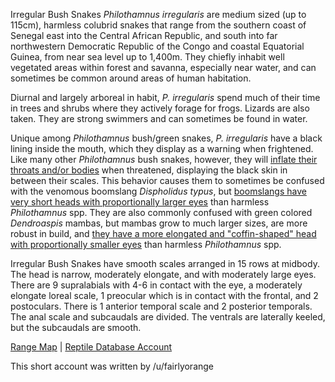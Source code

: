 Irregular Bush Snakes *Philothamnus irregularis* are medium sized (up to 115cm), harmless colubrid snakes that range from the southern coast of Senegal east into the Central African Republic, and south into far northwestern Democratic Republic of the Congo and coastal Equatorial Guinea, from near sea level up to 1,400m.  They chiefly inhabit well vegetated areas within forest and savanna, especially near water, and can sometimes be common around areas of human habitation.
  
Diurnal and largely arboreal in habit, *P. irregularis* spend much of their time in trees and shrubs where they actively forage for frogs.  Lizards are also taken.  They are strong swimmers and can sometimes be found in water.

Unique among *Philothamnus* bush/green snakes, *P. irregularis* have a black lining inside the mouth, which they display as a warning when frightened.  Like many other *Philothamnus* bush snakes, however, they will [inflate their throats and/or bodies](https://www.inaturalist.org/photos/49160585?size=large) when threatened, displaying the black skin in between their scales.  This behavior causes them to sometimes be confused with the venomous boomslang *Dispholidus typus*, but [boomslangs have very short heads with proportionally larger eyes](https://www.africansnakebiteinstitute.com/articles/snake-comparison-spotted-bush-snake-vs-boomslang/) than harmless *Philothamnus* spp.  They are also commonly confused with green colored *Dendroaspis* mambas, but mambas grow to much larger sizes, are more robust in build, and [they have a more elongated and "coffin-shaped" head with proportionally smaller eyes](https://www.africansnakebiteinstitute.com/articles/snake-comparison-eastern-natal-green-snake-vs-green-mamba/) than harmless *Philothamnus* spp.

Irregular Bush Snakes have smooth scales arranged in 15 rows at midbody.  The head is narrow, moderately elongate, and with moderately large eyes.  There are 9 supralabials with 4-6 in contact with the eye, a moderately elongate loreal scale, 1 preocular which is in contact with the frontal, and 2 postoculars.  There is 1 anterior temporal scale and 2 posterior temporals.  The anal scale and subcaudals are divided.  The ventrals are laterally keeled, but the subcaudals are smooth.

[Range Map](https://www.iucnredlist.org/species/177439/15477885)  |  [Reptile Database Account](https://reptile-database.reptarium.cz/species?genus=Philothamnus&species=irregularis)

This short account was written by /u/fairlyorange
